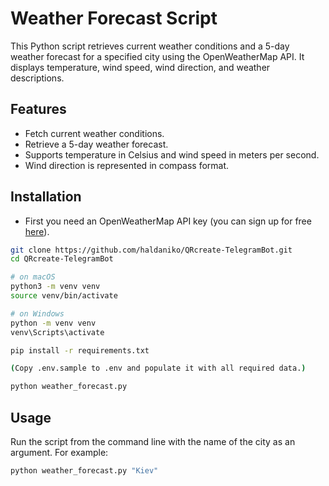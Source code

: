 # Weather Forecast Script

This Python script retrieves current weather conditions and a 5-day weather forecast for a specified city using the
OpenWeatherMap API. It displays temperature, wind speed, wind direction, and weather descriptions.

## Features

- Fetch current weather conditions.
- Retrieve a 5-day weather forecast.
- Supports temperature in Celsius and wind speed in meters per second.
- Wind direction is represented in compass format.

## Installation

- First you need an OpenWeatherMap API key (you can sign up for free [here](https://openweathermap.org/api)).

```bash
git clone https://github.com/haldaniko/QRcreate-TelegramBot.git
cd QRcreate-TelegramBot

# on macOS
python3 -m venv venv
source venv/bin/activate

# on Windows
python -m venv venv
venv\Scripts\activate

pip install -r requirements.txt

(Copy .env.sample to .env and populate it with all required data.)

python weather_forecast.py
```

## Usage

Run the script from the command line with the name of the city as an argument. For example:

```bash
python weather_forecast.py "Kiev"
```